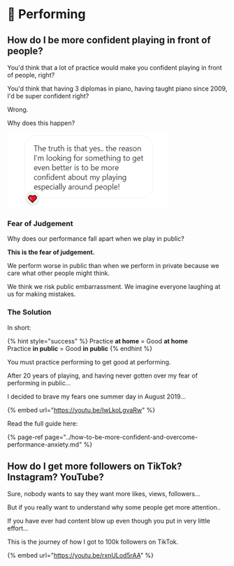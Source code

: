 # 🎩 Performing

## How do I be more confident playing in front of people?

You'd think that a lot of practice would make you confident playing in front of people, right?

You'd think that having 3 diplomas in piano, having taught piano since 2009, I'd be super confident right?

Wrong. 

Why does this happen?

![](../.gitbook/assets/image%20%285%29.png)

### Fear of Judgement

Why does our performance fall apart when we play in public? 

**This is the fear of judgement.** 

We perform worse in public than when we perform in private because we care what other people might think. 

We think we risk public embarrassment. We imagine everyone laughing at us for making mistakes.

### The Solution

In short:

{% hint style="success" %}
Practice **at home** = Good **at home**  
Practice **in public** = Good **in public**
{% endhint %}

You must practice performing to get good at performing.

After 20 years of playing, and having never gotten over my fear of performing in public...

I decided to brave my fears one summer day in August 2019...

{% embed url="https://youtu.be/IwLkoLgvaRw" %}

Read the full guide here:

{% page-ref page="../how-to-be-more-confident-and-overcome-performance-anxiety.md" %}





## How do I get more followers on TikTok? Instagram? YouTube?

Sure, nobody wants to say they want more likes, views, followers...

But if you really want to understand why some people get more attention..

If you have ever had content blow up even though you put in very little effort...

This is the journey of how I got to 100k followers on TikTok.

{% embed url="https://youtu.be/rxnULod5rAA" %}





